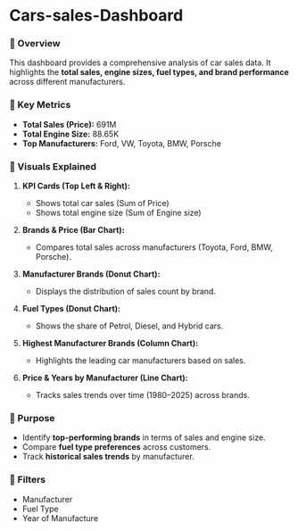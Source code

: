 # Cars-sales-Dashboard
### 🔹 Overview

This dashboard provides a comprehensive analysis of car sales data. It highlights the **total sales, engine sizes, fuel types, and brand performance** across different manufacturers.

### 🔹 Key Metrics

* **Total Sales (Price):** 691M
* **Total Engine Size:** 88.65K
* **Top Manufacturers:** Ford, VW, Toyota, BMW, Porsche

### 🔹 Visuals Explained

1. **KPI Cards (Top Left & Right):**

   * Shows total car sales (Sum of Price)
   * Shows total engine size (Sum of Engine size)

2. **Brands & Price (Bar Chart):**

   * Compares total sales across manufacturers (Toyota, Ford, BMW, Porsche).

3. **Manufacturer Brands (Donut Chart):**

   * Displays the distribution of sales count by brand.

4. **Fuel Types (Donut Chart):**

   * Shows the share of Petrol, Diesel, and Hybrid cars.

5. **Highest Manufacturer Brands (Column Chart):**

   * Highlights the leading car manufacturers based on sales.

6. **Price & Years by Manufacturer (Line Chart):**

   * Tracks sales trends over time (1980–2025) across brands.

### 🔹 Purpose

* Identify **top-performing brands** in terms of sales and engine size.
* Compare **fuel type preferences** across customers.
* Track **historical sales trends** by manufacturer.

### 🔹 Filters

* Manufacturer
* Fuel Type
* Year of Manufacture
